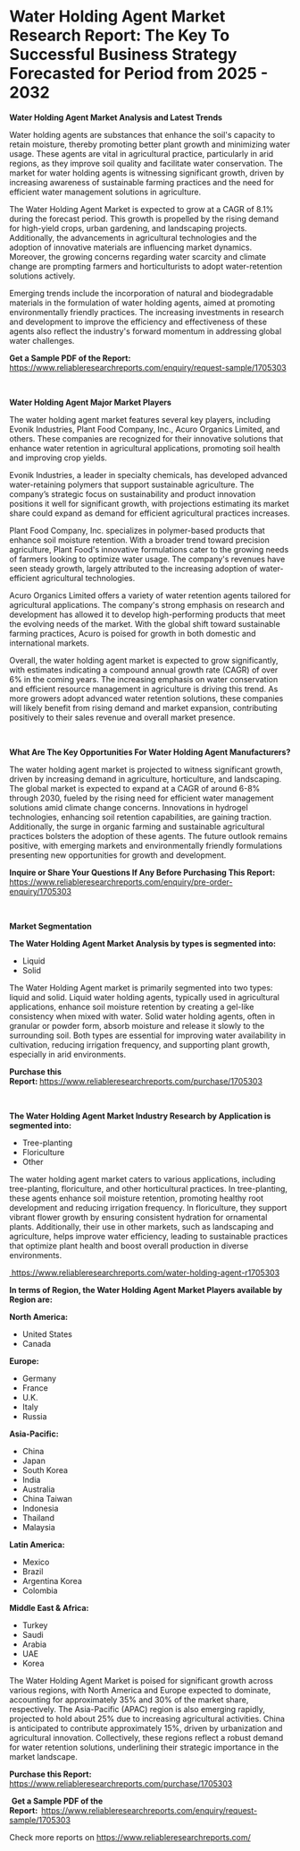 <p><h1>Water Holding Agent Market Research Report: The Key To Successful Business Strategy Forecasted for Period from 2025 - 2032</h1></p><p><strong>Water Holding Agent Market Analysis and Latest Trends</strong></p>
<p><p>Water holding agents are substances that enhance the soil's capacity to retain moisture, thereby promoting better plant growth and minimizing water usage. These agents are vital in agricultural practice, particularly in arid regions, as they improve soil quality and facilitate water conservation. The market for water holding agents is witnessing significant growth, driven by increasing awareness of sustainable farming practices and the need for efficient water management solutions in agriculture.</p><p>The Water Holding Agent Market is expected to grow at a CAGR of 8.1% during the forecast period. This growth is propelled by the rising demand for high-yield crops, urban gardening, and landscaping projects. Additionally, the advancements in agricultural technologies and the adoption of innovative materials are influencing market dynamics. Moreover, the growing concerns regarding water scarcity and climate change are prompting farmers and horticulturists to adopt water-retention solutions actively.</p><p>Emerging trends include the incorporation of natural and biodegradable materials in the formulation of water holding agents, aimed at promoting environmentally friendly practices. The increasing investments in research and development to improve the efficiency and effectiveness of these agents also reflect the industry's forward momentum in addressing global water challenges.</p></p>
<p><strong>Get a Sample PDF of the Report:&nbsp;</strong> <a href="https://www.reliableresearchreports.com/enquiry/request-sample/1705303?utm_campaign=3260&utm_medium=2&utm_source=Github&utm_content=ia&utm_term=27032025&utm_id=water-holding-agent">https://www.reliableresearchreports.com/enquiry/request-sample/1705303</a></p>
<p>&nbsp;</p>
<p><strong>Water Holding Agent Major Market Players</strong></p>
<p><p>The water holding agent market features several key players, including Evonik Industries, Plant Food Company, Inc., Acuro Organics Limited, and others. These companies are recognized for their innovative solutions that enhance water retention in agricultural applications, promoting soil health and improving crop yields.</p><p>Evonik Industries, a leader in specialty chemicals, has developed advanced water-retaining polymers that support sustainable agriculture. The company’s strategic focus on sustainability and product innovation positions it well for significant growth, with projections estimating its market share could expand as demand for efficient agricultural practices increases.</p><p>Plant Food Company, Inc. specializes in polymer-based products that enhance soil moisture retention. With a broader trend toward precision agriculture, Plant Food's innovative formulations cater to the growing needs of farmers looking to optimize water usage. The company's revenues have seen steady growth, largely attributed to the increasing adoption of water-efficient agricultural technologies.</p><p>Acuro Organics Limited offers a variety of water retention agents tailored for agricultural applications. The company's strong emphasis on research and development has allowed it to develop high-performing products that meet the evolving needs of the market. With the global shift toward sustainable farming practices, Acuro is poised for growth in both domestic and international markets.</p><p>Overall, the water holding agent market is expected to grow significantly, with estimates indicating a compound annual growth rate (CAGR) of over 6% in the coming years. The increasing emphasis on water conservation and efficient resource management in agriculture is driving this trend. As more growers adopt advanced water retention solutions, these companies will likely benefit from rising demand and market expansion, contributing positively to their sales revenue and overall market presence.</p></p>
<p>&nbsp;</p>
<p><strong>What Are The Key Opportunities For Water Holding Agent Manufacturers?</strong></p>
<p><p>The water holding agent market is projected to witness significant growth, driven by increasing demand in agriculture, horticulture, and landscaping. The global market is expected to expand at a CAGR of around 6-8% through 2030, fueled by the rising need for efficient water management solutions amid climate change concerns. Innovations in hydrogel technologies, enhancing soil retention capabilities, are gaining traction. Additionally, the surge in organic farming and sustainable agricultural practices bolsters the adoption of these agents. The future outlook remains positive, with emerging markets and environmentally friendly formulations presenting new opportunities for growth and development.</p></p>
<p><strong>Inquire or Share Your Questions If Any Before Purchasing This Report:</strong> <a href="https://www.reliableresearchreports.com/enquiry/pre-order-enquiry/1705303?utm_campaign=3260&utm_medium=2&utm_source=Github&utm_content=ia&utm_term=27032025&utm_id=water-holding-agent">https://www.reliableresearchreports.com/enquiry/pre-order-enquiry/1705303</a></p>
<p>&nbsp;</p>
<p><strong>Market Segmentation</strong></p>
<p><strong>The Water Holding Agent Market Analysis by types is segmented into:</strong></p>
<p><ul><li>Liquid</li><li>Solid</li></ul></p>
<p><p>The Water Holding Agent market is primarily segmented into two types: liquid and solid. Liquid water holding agents, typically used in agricultural applications, enhance soil moisture retention by creating a gel-like consistency when mixed with water. Solid water holding agents, often in granular or powder form, absorb moisture and release it slowly to the surrounding soil. Both types are essential for improving water availability in cultivation, reducing irrigation frequency, and supporting plant growth, especially in arid environments.</p></p>
<p><strong>Purchase this Report:&nbsp;</strong><a href="https://www.reliableresearchreports.com/purchase/1705303?utm_campaign=3260&utm_medium=2&utm_source=Github&utm_content=ia&utm_term=27032025&utm_id=water-holding-agent">https://www.reliableresearchreports.com/purchase/1705303</a></p>
<p>&nbsp;</p>
<p><strong>The Water Holding Agent Market Industry Research by Application is segmented into:</strong></p>
<p><ul><li>Tree-planting</li><li>Floriculture</li><li>Other</li></ul></p>
<p><p>The water holding agent market caters to various applications, including tree-planting, floriculture, and other horticultural practices. In tree-planting, these agents enhance soil moisture retention, promoting healthy root development and reducing irrigation frequency. In floriculture, they support vibrant flower growth by ensuring consistent hydration for ornamental plants. Additionally, their use in other markets, such as landscaping and agriculture, helps improve water efficiency, leading to sustainable practices that optimize plant health and boost overall production in diverse environments.</p></p>
<p><a href="https://www.reliableresearchreports.com/water-holding-agent-r1705303?utm_campaign=3260&utm_medium=2&utm_source=Github&utm_content=ia&utm_term=27032025&utm_id=water-holding-agent">&nbsp;https://www.reliableresearchreports.com/water-holding-agent-r1705303</a></p>
<p><strong>In terms of Region, the Water Holding Agent Market Players available by Region are:</strong></p>
<p>
    <p> <strong> North America: </strong>
        <ul>
            <li>United States</li>
            <li>Canada</li>
        </ul>
        </p> 
    <p> <strong> Europe: </strong>
        <ul>
            <li>Germany</li>
            <li>France</li>
            <li>U.K.</li>
            <li>Italy</li>
            <li>Russia</li>
        </ul>
        </p> 
    <p> <strong> Asia-Pacific: </strong>
        <ul>
            <li>China</li>
            <li>Japan</li>
            <li>South Korea</li>
            <li>India</li>
            <li>Australia</li>
            <li>China Taiwan</li>
            <li>Indonesia</li>
            <li>Thailand</li>
            <li>Malaysia</li>
        </ul>
        </p> 
    <p> <strong> Latin America: </strong>
        <ul>
            <li>Mexico</li>
            <li>Brazil</li>
            <li>Argentina Korea</li>
            <li>Colombia</li>
        </ul>
        </p> 
    <p> <strong> Middle East & Africa: </strong>
        <ul>
            <li>Turkey</li>
            <li>Saudi</li>
            <li>Arabia</li>
            <li>UAE</li>
            <li>Korea</li>
        </ul>
    </p>
    </p>
<p><p>The Water Holding Agent Market is poised for significant growth across various regions, with North America and Europe expected to dominate, accounting for approximately 35% and 30% of the market share, respectively. The Asia-Pacific (APAC) region is also emerging rapidly, projected to hold about 25% due to increasing agricultural activities. China is anticipated to contribute approximately 15%, driven by urbanization and agricultural innovation. Collectively, these regions reflect a robust demand for water retention solutions, underlining their strategic importance in the market landscape.</p></p>
<p><strong>Purchase this Report: </strong><a href="https://www.reliableresearchreports.com/purchase/1705303?utm_campaign=3260&utm_medium=2&utm_source=Github&utm_content=ia&utm_term=27032025&utm_id=water-holding-agent">https://www.reliableresearchreports.com/purchase/1705303</a></p>
<p>&nbsp;<strong>Get a Sample PDF of the Report:&nbsp;&nbsp;</strong><a href="https://www.reliableresearchreports.com/enquiry/request-sample/1705303?utm_campaign=3260&utm_medium=2&utm_source=Github&utm_content=ia&utm_term=27032025&utm_id=water-holding-agent">https://www.reliableresearchreports.com/enquiry/request-sample/1705303</a></p>
<p><strong></strong></p>
<p>Check more reports on <a href="https://www.reliableresearchreports.com/?utm_campaign=3260&utm_medium=2&utm_source=Github&utm_content=ia&utm_term=27032025&utm_id=water-holding-agent">https://www.reliableresearchreports.com/</a></p>